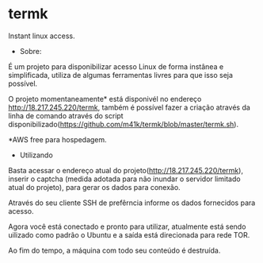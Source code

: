 # termk
Instant linux access.

- Sobre:

É um projeto para disponibilizar acesso Linux de forma instânea e simplificada, utiliza de algumas ferramentas livres para que isso seja possível.

O projeto momentaneamente* está disponivél no endereço http://18.217.245.220/termk, também é possível fazer a criação através da linha de comando através do script disponibilizado(https://github.com/m41k/termk/blob/master/termk.sh).

*AWS free para hospedagem.

- Utilizando

Basta acessar o endereço atual do projeto(http://18.217.245.220/termk), inserir o captcha (medida adotada para não inundar o servidor limitado atual do projeto), para gerar os dados para conexão.

Através do seu cliente SSH de prefêrncia informe os dados fornecidos para acesso.

Agora você está conectado e pronto para utilizar, atualmente está sendo uilizado como padrão o Ubuntu e a saída está direcionada para rede TOR.

Ao fim do tempo, a máquina com todo seu conteúdo é destruída.
